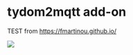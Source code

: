 # tydom2mqtt add-on

TEST from https://fmartinou.github.io/

![](https://github.com/fmartinou/tydom2mqtt/raw/master/docs/tydom2mqtt_logo_250.png)